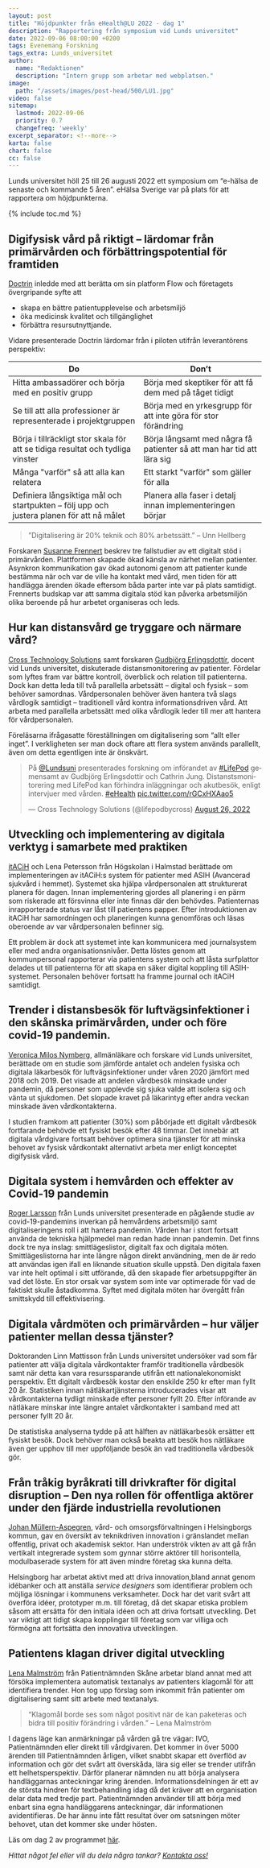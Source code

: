 ```yaml
---
layout: post
title: "Höjdpunkter från eHealth@LU 2022 - dag 1"
description: "Rapportering från symposium vid Lunds universitet"
date: 2022-09-06 08:00:00 +0200
tags: Evenemang Forskning
tags_extra: Lunds_universitet
author:
  name: "Redaktionen"
  description: "Intern grupp som arbetar med webplatsen."
image:
  path: "/assets/images/post-head/500/LU1.jpg"
video: false
sitemap:
  lastmod: 2022-09-06
  priority: 0.7
  changefreq: 'weekly'
excerpt_separator: <!--more-->
karta: false
chart: false
cc: false
---
```


<style>.twitter-tweet-rendered, .fb {display: block;margin-left: auto;margin-right: auto;}.fb{max-width: 100%;}</style>
Lunds universitet höll 25 till 26 augusti 2022 ett symposium om “<span style="white-space: nowrap;">e-hälsa</span> de senaste och kommande 5 åren”. eHälsa Sverige var på plats för att rapportera om höjdpunkterna.

<!--more-->

{% include toc.md %}

## Digifysisk vård på riktigt – lärdomar från primärvården och förbättringspotential för framtiden
[Doctrin](https://doctrin.se/) inledde med att berätta om sin platform Flow och företagets övergripande syfte att
* skapa en bättre patientupplevelse och arbetsmiljö
* öka medicinsk kvalitet och tillgänglighet
* förbättra resursutnyttjande.

Vidare presenterade Doctrin lärdomar från i piloten utifrån leverantörens perspektiv:

| Do         | Don’t |
|--------------------------|---------|
| Hitta ambassadörer och börja med en positiv grupp | Börja med skeptiker för att få dem med på tåget tidigt |
| Se till att alla professioner är representerade i projektgruppen | Börja med en yrkesgrupp för att inte göra för stor förändring |
| Börja i tillräckligt stor skala för att se tidiga resultat och tydliga vinster | Börja långsamt med några få patienter så att man har tid att lära sig |
| Många "varför" så att alla kan relatera | Ett starkt "varför" som gäller för alla |
| Definiera långsiktiga mål och startpukten – följ upp och justera planen för att nå målet | Planera alla faser i detalj innan implementeringen börjar |

> ”Digitalisering är 20% teknik och 80% arbetssätt.” – Unn Hellberg

Forskaren [Susanne Frennert](https://portal.research.lu.se/sv/persons/susanne-frennert) beskrev tre fallstudier av ett digitalt stöd i primärvården. Plattformen skapade ökad känsla av närhet mellan patienter. Asynkron kommunikation gav ökad autonomi genom att patienter kunde bestämma när och var de ville ha kontakt med vård, men tiden för att handlägga ärenden ökade eftersom båda parter inte var på plats samtidigt. Frennerts budskap var att samma digitala stöd kan påverka arbetsmiljön olika beroende på hur arbetet organiseras och leds.

## Hur kan distansvård ge tryggare och närmare vård?
[Cross Technology Solutions](https://cross-solutions.com/sv/hem/) samt forskaren [Gudbjörg Erlingsdottír](https://portal.research.lu.se/sv/persons/gudbj%C3%B6rg-erlingsdottir), docent vid Lunds universitet, diskuterade distansmonitorering av patienter. Fördelar som lyftes fram var bättre kontroll, överblick och relation till patienterna. Dock kan detta leda till två parallella arbetssätt – digital och fysisk – som behöver samordnas. Vårdpersonalen behöver även hantera två slags vårdlogik samtidigt – traditionell vård kontra informationsdriven vård. Att arbeta med parallella arbetssätt med olika vårdlogik leder till mer att hantera för vårdpersonalen.

Föreläsarna ifrågasatte föreställningen om digitalisering som “allt eller inget”. I verkligheten ser man dock oftare att flera system används parallellt, även om detta egentligen inte är önskvärt.

<blockquote class="twitter-tweet"><p lang="sv" dir="ltr">På <a href="https://twitter.com/Lundsuni?ref_src=twsrc%5Etfw">@Lundsuni</a> presenterades forskning om införandet av <a href="https://twitter.com/hashtag/LifePod?src=hash&amp;ref_src=twsrc%5Etfw">#LifePod</a> gemensamt av Gudbjörg Erlingsdottir och Cathrin Jung. Distanstsmonitorering med LifePod kan förhindra inläggningar och akutbesök, enligt intervjuer med vården. <a href="https://twitter.com/hashtag/eHealth?src=hash&amp;ref_src=twsrc%5Etfw">#eHealth</a> <a href="https://t.co/rGCxHXAao5">pic.twitter.com/rGCxHXAao5</a></p>&mdash; Cross Technology Solutions (@lifepodbycross) <a href="https://twitter.com/lifepodbycross/status/1563094577497931778?ref_src=twsrc%5Etfw">August 26, 2022</a></blockquote> <script async src="https://platform.twitter.com/widgets.js" charset="utf-8"></script>

## Utveckling och implementering av digitala verktyg i samarbete med praktiken
[itACiH](https://itacih.se/) och Lena Petersson från Högskolan i Halmstad berättade om implementeringen av itACiH:s system för patienter med ASIH (Avancerad sjukvård i hemmet). Systemet ska hjälpa vårdpersonalen att strukturerat planera för dagen. Innan implementering gjordes all planering i en pärm som riskerade att försvinna eller inte finnas där den behövdes. Patienternas inrapporterade status var låst till patientens papper. Efter introduktionen av itACiH har samordningen och planeringen kunna genomföras och läsas oberoende av var vårdpersonalen befinner sig.

Ett problem är dock att systemet inte kan kommunicera med journalsystem eller med andra organisationsnivåer. Detta löstes genom att kommunpersonal rapporterar via patientens system och att låsta surfplattor delades ut till patienterna för att skapa en säker digital koppling till ASIH-systemet. Personalen behöver fortsatt ha framme journal och itACiH samtidigt.

##  Trender i distansbesök för luftvägsinfektioner i den skånska primärvården, under och före covid-19 pandemin.
[Veronica Milos Nymberg](https://www.lu.se/lucat/user/a01eca3b862ecb3d83fd10caa4564c81), allmänläkare och forskare vid Lunds universitet, berättade om en studie som jämförde antalet och andelen fysiska och digitala läkarbesök för luftvägsinfektioner under våren 2020 jämfört med 2018 och 2019. Det visade att andelen vårdbesök minskade under pandemin, då personer som upplevde sig sjuka valde att isolera sig och vänta ut sjukdomen. Det slopade kravet på läkarintyg efter andra veckan minskade även vårdkontakterna.

I studien framkom att patienter (30%) som påbörjade ett digitalt vårdbesök fortfarande behövde ett fysiskt besök efter 48 timmar. Det innebär att digitala vårdgivare fortsatt behöver optimera sina tjänster för att minska behovet av fysisk vårdkontakt alternativt arbeta mer enligt konceptet digifysisk vård.

## Digitala system i hemvården och effekter av Covid-19 pandemin
[Roger Larsson](https://portal.research.lu.se/sv/persons/roger-larsson#%C3%96versikt) från Lunds universitet presenterade en pågående studie av covid-19-pandemins inverkan på hemvårdens arbetsmiljö samt digitaliseringens roll i att hantera pandemin. Vården har i stort fortsatt använda de tekniska hjälpmedel man redan hade innan pandemin. Det finns dock tre nya inslag: smittlägeslistor, digitalt fax och digitala möten. Smittlägeslistorna har inte längre någon direkt användning, men de är redo att användas igen ifall en liknande situation skulle uppstå. Den digitala faxen var inte helt optimal i sitt utförande, då den skapade fler arbetsuppgifter än vad det löste. En stor orsak var system som inte var optimerade för vad de faktiskt skulle åstadkomma. Syftet med digitala möten har övergått från smittskydd till effektivisering.

## Digitala vårdmöten och primärvården – hur väljer patienter mellan dessa tjänster?
Doktoranden Linn Mattisson från Lunds universitet undersöker vad som får patienter att välja digitala vårdkontakter framför traditionella vårdbesök samt när detta kan vara resurssparande utifrån ett nationalekonomiskt perspektiv. Ett digitalt vårdbesök kostar den enskilde 250 kr efter man fyllt 20 år. Statistiken innan nätläkartjänsterna introducerades visar att vårdkontakterna tydligt minskade efter personer fyllt 20. Efter införande av nätläkare minskar inte längre antalet vårdkontakter i samband med att personer fyllt 20 år.

De statistiska analyserna tydde på att hälften av nätläkarbesök ersätter ett fysiskt besök. Dock behöver man också beakta att besök hos nätläkare även ger upphov till mer uppföljande besök än vad traditionella vårdbesök gör.

## Från tråkig byråkrati till drivkrafter för digital disruption – Den nya rollen för offentliga aktörer under den fjärde industriella revolutionen
[Johan Müllern-Aspegren](https://www.linkedin.com/in/johan-m%C3%BCllern-aspegren-2ab8a92/), vård- och omsorgsförvaltningen i Helsingborgs kommun, gav en översikt av teknikdriven innovation i gränslandet mellan offentlig, privat och akademisk sektor. Han underströk vikten av att gå från vertikalt integrerade system som gynnar större aktörer till horisontella, modulbaserade system för att även mindre företag ska kunna delta.

Helsingborg har arbetat aktivt med att driva innovation,bland annat genom idébanker och att anställa _service designers_ som identifierar problem och möjliga lösningar i kommunens verksamheter. Dock har det varit svårt att överföra idéer, prototyper m.m. till företag, då det skapar etiska problem såsom att ersätta för den initiala idéen och att driva fortsatt utveckling. Det var viktigt att tidigt skapa kopplingar till företag som var villiga och förmögna att fortsätta den innovativa utvecklingen.

## Patientens klagan driver digital utveckling
[Lena Malmström](https://www.linkedin.com/in/lena-malmstr%C3%B6m-3a96bb190/) från Patientnämnden Skåne arbetar bland annat med att försöka implementera automatisk textanalys av patienters klagomål för att identifiera trender. Hon tog upp förslag som inkommit från patienter om digitalisering samt sitt arbete med textanalys.

> “Klagomål borde ses som något positivt när de kan paketeras och bidra till positiv förändring i vården.” – Lena Malmström

I dagens läge kan anmärkningar på vården gå tre vägar: IVO, Patientnämnden eller direkt till vårdgivaren. Det kommer in över 5000 ärenden till Patientnämnden årligen, vilket snabbt skapar ett överflöd av information och gör det svårt att överskåda, lära sig eller se trender utifrån ett helhetsperspektiv. Därför planerar nämnden nu att börja analysera handläggarnas anteckningar kring ärenden. Informationsdelningen är ett av de största hindren för textbehandling idag då det kräver att en organisation delar data med tredje part. Patientnämnden använder till att börja med enbart sina egna handläggarens anteckningar, där informationen avidentifieras. De har ännu inte fått resultat över om satsningen möter behovet, utan det kommer ske under hösten.

Läs om dag 2 av programmet [här](/2022/09/06/ehealthatlu-dag-2.html).


_Hittat något fel eller vill du dela några tankar? [Kontakta oss!](/index.html#form-message)_